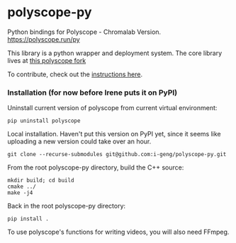 # polyscope-py
Python bindings for Polyscope - Chromalab Version. https://polyscope.run/py


This library is a python wrapper and deployment system. The core library lives at [this polyscope fork](https://github.com/i-geng/polyscope)

To contribute, check out the [instructions here](https://polyscope.run/about/contributing/).

### Installation (for now before Irene puts it on PyPI)

Uninstall current version of polyscope from current virtual environment:
```
pip uninstall polyscope
```

Local installation. Haven't put this version on PyPI yet, since it seems like uploading a 
new version could take over an hour. 
```
git clone --recurse-submodules git@github.com:i-geng/polyscope-py.git
```

From the root polyscope-py directory, build the C++ source:
```
mkdir build; cd build
cmake ../
make -j4
```
Back in the root polyscope-py directory:
```
pip install .
```

To use polyscope's functions for writing videos, you will also need FFmpeg.
